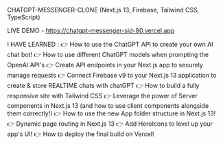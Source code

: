 CHATGPT-MESSENGER-CLONE (Next.js 13, Firebase, Tailwind CSS, TypeScript)

LIVE DEMO - https://chatgpt-messenger-sid-80.vercel.app

I HAVE LEARNED : 
👉 How to use the ChatGPT API to create your own AI chat bot!
👉 How to use different ChatGPT models when prompting the OpenAI API's
👉 Create API endpoints in your Next.js app to securely manage requests
👉 Connect Firebase v9 to your Next.js 13 application to create & store REALTIME chats with chatGPT
👉 How to build a fully responsive site with Tailwind CSS
👉 Leverage the power of Server components in Next.js 13 (and how to use client components alongside them correctly!)
👉 How to use the new App folder structure in Next.js 13!
👉 Dynamic page routing in Next.js 13
👉 Add HeroIcons to level up your app's UI!
👉 How to deploy the final build on Vercel!

